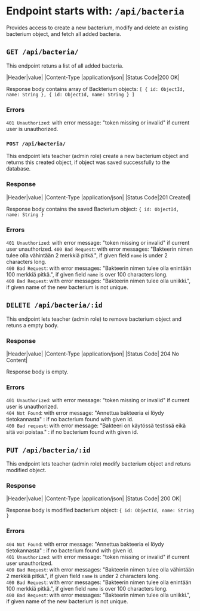 # Endpoint starts with: `/api/bacteria`
Provides access to create a new bacterium, modify and delete an existing bacterium object, and fetch all added bacteria.

## `GET /api/bacteria/`
This endpoint retuns a list of all added bacteria.

|Header|value|
|Content-Type |application/json|
|Status Code|200 OK|

Response body contains array of Backterium objects:
`[
    {
        id: ObjectId,
        name: String
    },
    {
        id: ObjectId,
        name: String
    }
]`

### Errors
`401 Unauthorized`: with error message: "token missing or invalid" if current user is unauthorized. 


### `POST /api/bacteria/`
This endpoint lets teacher (admin role) create a new bacterium object and returns this created object, if object was saved successfully to the database.

### Response
|Header|value|
|Content-Type |application/json|
|Status Code|201 Created|

Response body contains the saved Bacterium object:
`{
    id: ObjectId,
    name: String
}` 

### Errors
`401 Unauthorized`: with error message: "token missing or invalid" if current user unauthorized.
`400 Bad Request`: with error messages: "Bakteerin nimen tulee olla vähintään 2 merkkiä pitkä.",  if given field `name` is under 2 characters long.\
`400 Bad Request`: with error messages: "Bakteerin nimen tulee olla enintään 100 merkkiä pitkä.",  if given field `name` is over 100 characters long.\
`400 Bad Request`: with error messages: "Bakteerin nimen tulee olla uniikki.",  if given name of the new bacterium is not unique.

## `DELETE /api/bacteria/:id`

This endpoint lets teacher (admin role) to remove bacterium object and retuns a empty body.

### Response
|Header|value|
|Content-Type |application/json|
|Status Code| 204 No Content|

Response body is empty.

### Errors
`401 Unauthorized`: with error message: "token missing or invalid" if current user is unauthorized.\
`404 Not Found`: with error message: "Annettua bakteeria ei löydy tietokannasta" : if no bacterium found with given id.\
`400 Bad request`: with error message: "Bakteeri on käytössä testissä eikä sitä voi poistaa." : if no bacterium found with given id.

## `PUT /api/bacteria/:id`

This endpoint lets teacher (admin role) modify bacterium object and retuns modified object.

### Response
|Header|value|
|Content-Type |application/json|
|Status Code| 200 OK|

Response body is modified bacterium object:
`{
    id: ObjectId,
    name: String
}` 

### Errors
`404 Not Found`: with error message: "Annettua bakteeria ei löydy tietokannasta" : if no bacterium found with given id.\
`401 Unauthorized`: with error message: "token missing or invalid" if current user unauthorized.\
`400 Bad Request`: with error messages: "Bakteerin nimen tulee olla vähintään 2 merkkiä pitkä.",  if given field `name` is under 2 characters long.\
`400 Bad Request`: with error messages: "Bakteerin nimen tulee olla enintään 100 merkkiä pitkä.",  if given field `name` is over 100 characters long.\
`400 Bad Request`: with error messages: "Bakteerin nimen tulee olla uniikki.",  if given name of the new bacterium is not unique.
